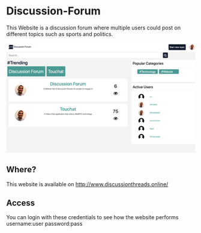 # Discussion-Forum

This Website is a discussion forum where multiple users could post on different topics such as sports and politics.

<img src="images/screenshot.png" alt="preview">

## Where?

This website is available on http://www.discussionthreads.online/
## Access

You can login with these credentials to see how the website performs 
username:user
password:pass

